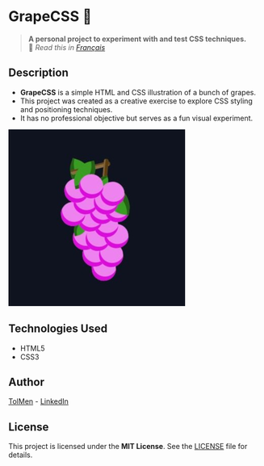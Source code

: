 # GrapeCSS 🍇

> **A personal project to experiment with and test CSS techniques.** <br>
> 📖 *Read this in [Français](README_fr.md)*

## Description

- **GrapeCSS** is a simple HTML and CSS illustration of a bunch of grapes.  
- This project was created as a creative exercise to explore CSS styling and positioning techniques.  
- It has no professional objective but serves as a fun visual experiment.

![GrapeCSS Preview](screenshot.jpg)

## Technologies Used

- HTML5  
- CSS3  

## Author

[TolMen](https://github.com/TolMen) - [LinkedIn](https://www.linkedin.com/in/jessyfrachisse/)

## License

This project is licensed under the **MIT License**. See the [LICENSE](LICENSE) file for details.
